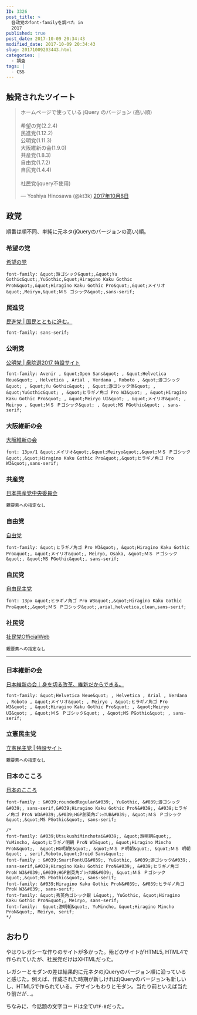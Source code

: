```yaml
---
ID: 3326
post_title: >
  各政党のfont-familyを調べた in
  2017
published: true
post_date: 2017-10-09 20:34:43
modified_date: 2017-10-09 20:34:43
slug: 20171009203443.html
categories: |
  - 調査
tags: |
  - CSS
---
```

## 触発されたツイート

<blockquote class="twitter-tweet" data-lang="ja"><p lang="ja" dir="ltr">ホームページで使っている jQuery のバージョン (高い順)<br><br>希望の党(2.2.4)<br>民進党(1.12.2)<br>公明党(1.11.3)<br>大阪維新の会(1.9.0)<br>共産党(1.8.3)<br>自由党(1.7.2)<br>自民党(1.4.4)<br><br>社民党(jquery不使用)</p>&mdash; Yoshiya Hinosawa (@kt3k) <a href="https://twitter.com/kt3k/status/917040600288968705?ref_src=twsrc%5Etfw">2017年10月8日</a></blockquote>
<script async src="//platform.twitter.com/widgets.js" charset="utf-8"></script>

<!--more-->

## 政党
順番は順不同、単純に元ネタ(jQueryのバージョンの高い)順。

### 希望の党
[希望の党](https://kibounotou.jp/)

```language-css
font-family: &quot;游ゴシック&quot;,&quot;Yu Gothic&quot;,YuGothic,&quot;Hiragino Kaku Gothic ProN&quot;,&quot;Hiragino Kaku Gothic Pro&quot;,&quot;メイリオ&quot;,Meiryo,&quot;ＭＳ ゴシック&quot;,sans-serif;
```

### 民進党
[民進党 | 国民とともに進む。](https://www.minshin.or.jp/)

```language-css
font-family: sans-serif;
```

### 公明党
[公明党 | 衆院選2017 特設サイト](https://www.komei.or.jp/campaign/shuin2017/)

```language-css
font-family: Avenir , &quot;Open Sans&quot; , &quot;Helvetica Neue&quot; , Helvetica , Arial , Verdana , Roboto , &quot;游ゴシック&quot; , &quot;Yu Gothic&quot; , &quot;游ゴシック体&quot; , &quot;YuGothic&quot; , &quot;ヒラギノ角ゴ Pro W3&quot; , &quot;Hiragino Kaku Gothic Pro&quot; , &quot;Meiryo UI&quot; , &quot;メイリオ&quot; , Meiryo , &quot;ＭＳ Ｐゴシック&quot; , &quot;MS PGothic&quot; , sans-serif;
```


### 大阪維新の会
[大阪維新の会](http://oneosaka.jp/)

```language-css
font: 13px/1 &quot;メイリオ&quot;,&quot;Meiryo&quot;,&quot;ＭＳ Ｐゴシック&quot;,&quot;Hiragino Kaku Gothic Pro&quot;,&quot;ヒラギノ角ゴ Pro W3&quot;,sans-serif;
```

### 共産党
[日本共産党中央委員会](http://www.jcp.or.jp/)

```
親要素への指定なし
```

### 自由党
[自由党](http://www.seikatsu1.jp/)

```language-css
font-family: &quot;ヒラギノ角ゴ Pro W3&quot;, &quot;Hiragino Kaku Gothic Pro&quot;, &quot;メイリオ&quot;, Meiryo, Osaka, &quot;ＭＳ Ｐゴシック&quot;, &quot;MS PGothic&quot;, sans-serif;
```

### 自民党
[自由民主党](https://www.jimin.jp/)

```language-css
font: 13px &quot;ヒラギノ角ゴ Pro W3&quot;,&quot;Hiragino Kaku Gothic Pro&quot;,&quot;ＭＳ Ｐゴシック&quot;,arial,helvetica,clean,sans-serif;
```

### 社民党
[社民党OfficialWeb](http://www5.sdp.or.jp/)

```
親要素への指定なし
```

---

### 日本維新の会

[日本維新の会｜身を切る改革、維新だからできる。](https://o-ishin.jp/)

```language-css
font-family: &quot;Helvetica Neue&quot; , Helvetica , Arial , Verdana , Roboto , &quot;メイリオ&quot; , Meiryo , &quot;ヒラギノ角ゴ Pro W3&quot; , &quot;Hiragino Kaku Gothic Pro&quot; , &quot;Meiryo UI&quot; , &quot;ＭＳ Ｐゴシック&quot; , &quot;MS PGothic&quot; , sans-serif;
```

### 立憲民主党
[立憲民主党 | 特設サイト](http://cdp-japan.jp/teaser/)

```
親要素への指定なし
```

### 日本のこころ
[日本のこころ](https://nippon-kokoro.jp/)

```language-css
font-family : &#039;roundedRegular&#039;, YuGothic, &#039;游ゴシック&#039;, sans-serif,&#039;Hiragino Kaku Gothic ProN&#039;, &#039;ヒラギノ角ゴ ProN W3&#039;,&#039;HGP創英角ｺﾞｼｯｸUB&#039;, &quot;ＭＳ Ｐゴシック&quot;,&quot;MS PGothic&quot;, sans-serif;
	
/*
font-family: &#039;UtsukushiMinchotai&#039;, &quot;游明朝&quot;, YuMincho, &quot;ヒラギノ明朝 ProN W3&quot;, &quot;Hiragino Mincho ProN&quot;,  &quot;HG明朝E&quot;, &quot;ＭＳ Ｐ明朝&quot;, &quot;ＭＳ 明朝&quot; , serif,Roboto,&quot;Droid Sans&quot;; 
font-family : &#039;SmartFontUI&#039;, YuGothic, &#039;游ゴシック&#039;, sans-serif,&#039;Hiragino Kaku Gothic ProN&#039;, &#039;ヒラギノ角ゴ ProN W3&#039;,&#039;HGP創英角ｺﾞｼｯｸUB&#039;, &quot;ＭＳ Ｐゴシック&quot;,&quot;MS PGothic&quot;, sans-serif;
font-family: &#039;Hiragino Kaku Gothic ProN&#039;, &#039;ヒラギノ角ゴ ProN W3&#039;, sans-serif;
font-family: &quot;秀英角ゴシック銀 L&quot;, YuGothic, &quot;Hiragino Kaku Gothic ProN&quot;, Meiryo, sans-serif;
font-family:  &quot;游明朝&quot;, YuMincho, &quot;Hiragino Mincho ProN&quot;, Meiryo, serif;
*/
```


## おわり
やはりレガシーな作りのサイトが多かった。殆どのサイトがHTML5, HTML4で作られていたが、社民党だけはXHTMLだった。

レガシーとモダンの差は結果的に元ネタのjQueryのバージョン順に沿っていると感じた。例えば、作成された時期が新しければjQueryのバージョンも新しいし、HTML5で作られている。デザインもわりとモダン。当たり前といえば当たり前だが…。

ちなみに、今話題の文字コードは全て`UTF-8`だった。